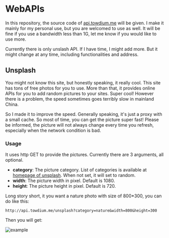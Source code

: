 # WebAPIs

In this repository, the source code of [api.towdium.me](api.towdium.me) will be given. I make it mainly for my personal use, but you are welcomed to use as well. It will be fine if you use a bandwidth less than 1G, let me know if you would like to use more.

Currently there is only unslash API. If I have time, I might add more. But it might change at any time, including functionalities and address.

## Unsplash

You might not know this site, but honestly speaking, it really cool. This site has tons of free photos for you to use. More than that, it provides online APIs for you to add random pictures to your sites. Super cool! However there is a problem, the speed sometimes goes terribly slow in mainland China.

So I made it to improve the speed. Generally speaking, it's just a proxy with a small cache. So most of time, you can get the picture super fast! Please be informed, the picture will not always change every time you refresh, especially when the network condition is bad.

### Usage

It uses http GET to provide the pictures. Currently there are 3 arguments, all optional.

- __category__: The picture category. List of categories is available at [homepage of unsplash](https://unsplash.com/). When not set, it will set to random.
- __width__: The picture width in pixel. Default is 1080.
- __height__: The picture height in pixel. Default is 720.

Long story short, it you want a nature photo with size of 800*300, you can do like this:

```
http://api.towdium.me/unsplash?category=nature&width=800&height=300
```

Then you will get:

![example](http://api.towdium.me/unsplash?category=nature&width=800&height=300)
